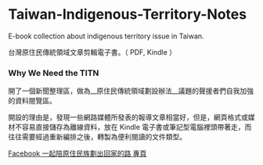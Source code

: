 # Taiwan-Indigenous-Territory-Notes

E-book collection about indigenous territory issue in Taiwan.

台灣原住民傳統領域文章剪輯電子書。（ PDF, Kindle ）

### Why We Need the TITN

開了一個新聞整理區，做為__原住民傳統領域劃設辦法__議題的聲援者們自我加強的資料閱覽區。

開設的理由是，發現一些網路媒體所發表的報導文章相當好，但是，網頁格式或媒材不容易直接儲存為離線資料，放在 Kindle 電子書或筆記型電腦裡頭帶著走，而往往需要經過重新編排之後，轉製為便利閱讀的文件類型。

[Facebook 一起陪原住民族劃出回家的路 專頁](https://www.facebook.com/IndigenousTransformativeJusticeTW/ "沒有人是局外人")
